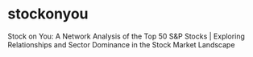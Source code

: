 # stockonyou
Stock on You: A Network Analysis of the Top 50 S&P Stocks | Exploring Relationships and Sector Dominance in the Stock Market Landscape
